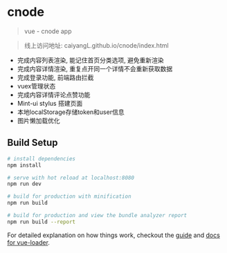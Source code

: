 # cnode

> vue - cnode app

> 线上访问地址: caiyangL.github.io/cnode/index.html 

* 完成内容列表渲染, 能记住首页分类选项, 避免重新渲染
* 完成内容详情渲染, 重复点开同一个详情不会重新获取数据
* 完成登录功能, 前端路由拦截
* vuex管理状态
* 完成内容详情评论点赞功能
* Mint-ui stylus 搭建页面
* 本地localStorage存储token和user信息
* 图片懒加载优化

## Build Setup

``` bash
# install dependencies
npm install

# serve with hot reload at localhost:8080
npm run dev

# build for production with minification
npm run build

# build for production and view the bundle analyzer report
npm run build --report
```

For detailed explanation on how things work, checkout the [guide](http://vuejs-templates.github.io/webpack/) and [docs for vue-loader](http://vuejs.github.io/vue-loader).
